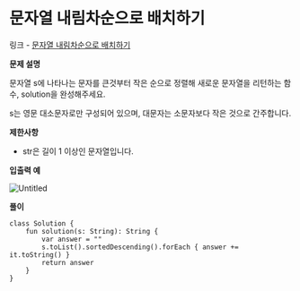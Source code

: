 # 문자열 내림차순으로 배치하기

링크 - [문자열 내림차순으로 배치하기](https://school.programmers.co.kr/learn/courses/30/lessons/12917)

**문제 설명**

문자열 s에 나타나는 문자를 큰것부터 작은 순으로 정렬해 새로운 문자열을 리턴하는 함수, solution을 완성해주세요.

s는 영문 대소문자로만 구성되어 있으며, 대문자는 소문자보다 작은 것으로 간주합니다.

****제한사항****

- str은 길이 1 이상인 문자열입니다.

****입출력 예****

![Untitled](%E1%84%86%E1%85%AE%E1%86%AB%E1%84%8C%E1%85%A1%E1%84%8B%E1%85%A7%E1%86%AF%20%E1%84%82%E1%85%A2%E1%84%85%E1%85%B5%E1%86%B7%E1%84%8E%E1%85%A1%E1%84%89%E1%85%AE%E1%86%AB%E1%84%8B%E1%85%B3%E1%84%85%E1%85%A9%20%E1%84%87%E1%85%A2%E1%84%8E%E1%85%B5%E1%84%92%E1%85%A1%E1%84%80%E1%85%B5%20deecf3da427849fe80164c54d2f10995/Untitled.png)

**풀이**

```
class Solution {
    fun solution(s: String): String {
        var answer = ""
        s.toList().sortedDescending().forEach { answer += it.toString() }
        return answer
    }
}
```
